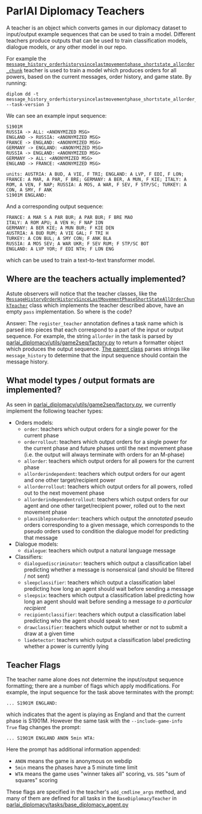 # ParlAI Diplomacy Teachers

A teacher is an object which converts games in our diplomacy dataset to input/output example sequences that can be used to train a model. Different teachers produce outputs that can be used to train classification models, dialogue models, or any other model in our repo.

For example the [`message_history_orderhistorysincelastmovementphase_shortstate_allorder_chunk`](order/all_orders_agents.py) teacher is used to train a model which produces orders for all powers, based on the current messages, order history, and game state. By running:

```
diplom dd -t message_history_orderhistorysincelastmovementphase_shortstate_allorder_chunk --task-version 3
```

We can see an example input sequence:

```
S1901M
RUSSIA -> ALL: <ANONYMIZED MSG>
ENGLAND -> RUSSIA: <ANONYMIZED MSG>
FRANCE -> ENGLAND: <ANONYMIZED MSG>
GERMANY -> ENGLAND: <ANONYMIZED MSG>
RUSSIA -> ENGLAND: <ANONYMIZED MSG>
GERMANY -> ALL: <ANONYMIZED MSG>
ENGLAND -> FRANCE: <ANONYMIZED MSG>

units: AUSTRIA: A BUD, A VIE, F TRI; ENGLAND: A LVP, F EDI, F LON; FRANCE: A MAR, A PAR, F BRE; GERMANY: A BER, A MUN, F KIE; ITALY: A ROM, A VEN, F NAP; RUSSIA: A MOS, A WAR, F SEV, F STP/SC; TURKEY: A CON, A SMY, F ANK
S1901M ENGLAND:
```

And a corresponding output sequence:
```
FRANCE: A MAR S A PAR BUR; A PAR BUR; F BRE MAO
ITALY: A ROM APU; A VEN H; F NAP ION
GERMANY: A BER KIE; A MUN BUR; F KIE DEN
AUSTRIA: A BUD RUM; A VIE GAL; F TRI H
TURKEY: A CON BUL; A SMY CON; F ANK BLA
RUSSIA: A MOS SEV; A WAR UKR; F SEV RUM; F STP/SC BOT
ENGLAND: A LVP YOR; F EDI NTH; F LON ENG
```

which can be used to train a text-to-text transformer model.


## Where are the teachers actually implemented?

Astute observers will notice that the teacher classes, like the [`MessageHistoryOrderHistorySinceLastMovementPhaseShortStateAllOrderChunkTeacher`](order/all_orders_agents.py) class which implements the teacher described above, have an empty `pass` implementation. So where is the code?

Answer: The `register_teacher` annotation defines a task name which is parsed into pieces that each correspond to a part of the input or output sequence. For example, the string `allorder` in the task is parsed by [parlai_diplomacy/utils/game2seq/factory.py](https://github.com/facebookresearch/diplomacy_cicero/blob/main/parlai_diplomacy/utils/game2seq/factory.py#35) to return a formatter object which produces the output sequence. [The parent class](https://github.com/facebookresearch/diplomacy_cicero/blob/main/parlai_diplomacy/utils/game2seq/order_prediction.py#L58) parses strings like `message_history` to determine that the input sequence should contain the message history.


## What model types / output formats are implemented?

As seen in [parlai_diplomacy/utils/game2seq/factory.py](https://github.com/facebookresearch/diplomacy_cicero/blob/main/parlai_diplomacy/utils/game2seq/factory.py), we currently implement the following teacher types:

- Orders models:
   - `order`: teachers which output orders for a single power for the current phase
   - `orderrollout`: teachers which output orders for a single power for the current phase and future phases until the next movement phase (i.e. the output will always terminate with orders for an M-phase)
   - `allorder`: teachers which output orders for all powers for the current phase
   - `allorderindependent`: teachers which output orders for our agent and one other target/recipient power
   - `allorderrollout`: teachers which output orders for all powers, rolled out to the next movement phase
   - `allorderindependentrollout`: teachers which output orders for our agent and one other target/recipient power, rolled out to the next movement phase
   - `plausiblepseudoorder`: teachers which output the *annotated* pseudo orders corresponding to a given message, which corresponds to the pseudo orders used to condition the dialogue model for predicting that message
- Dialogue models:
   - `dialogue`: teachers which output a natural language message
- Classifiers:
   - `dialoguediscriminator`: teachers which output a classification label predicting whether a message is nonsensical (and should be filtered / not sent)
   - `sleepclassifier`: teachers which output a classification label predicting how long an agent should wait before sending a message
   - `sleepsix`: teachers which output a classification label predicting how long an agent should wait before sending a message *to a particular recipient*
   - `recipientclassifier`: teachers which output a classification label predicting who the agent should speak to next
   - `drawclassifier`: teachers which output whether or not to submit a draw at a given time
   - `liedetector`: teachers which output a classification label predicting whether a power is currently lying


## Teacher Flags

The teacher name alone does not determine the input/output sequence formatting; there are a number of flags which apply modifications. For example, the input sequence for the task above terminates with the prompt:

```
... S1901M ENGLAND:
```

which indicates that the agent is playing as England and that the current phase is S1901M. However the same task with the `--include-game-info True` flag changes the prompt:

```
... S1901M ENGLAND ANON 5min WTA:
```

Here the prompt has additional information appended:
- `ANON` means the game is anonymous on webdip
- `5min` means the phases have a 5 minute time limit
- `WTA` means the game uses "winner takes all" scoring, vs. `SOS` "sum of squares" scoring

These flags are specified in the teacher's `add_cmdline_args` method, and many of them are defined for all tasks in the `BaseDiplomacyTeacher` in [parlai_diplomacy/tasks/base_diplomacy_agent.py](base_diplomacy_agent.py)